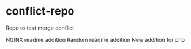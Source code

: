 # conflict-repo
Repo to test merge conflict

NGINX readme addition
Random readme addition
New addition for php
